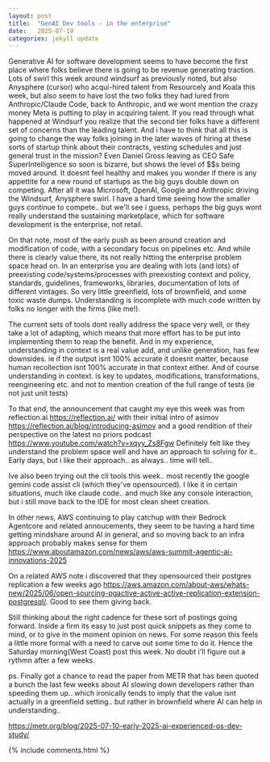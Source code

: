 ```yaml
---
layout: post
title:  "GenAI Dev tools - in the enterprise"
date:   2025-07-19
categories: jekyll update
---
```


Generative AI for software development seems to have become the first place where folks believe there is going to be revenue generating traction. Lots of swirl this week around windsurf as previously noted, but also Anysphere (cursor) who acqui-hired talent from Resourcely and Koala this week, but also seem to have lost the two folks they had lured from Anthropic/Claude Code, back to Anthropic, and we wont mention the crazy money Meta is putting to play in acquiring talent. If you read through what happened at Windsurf you realize that the second tier folks have a different set of concerns than the leading talent. And i have to think that all this is going to change the way folks joining in the later waves of hiring at these sorts of startup think about their contracts, vesting schedules and just general trust in the mission? Even Daniel Gross leaving as CEO Safe SuperIntelligence so soon is bizarre, but shows the level of $$s being moved around. It doesnt feel healthy and makes you wonder if there is any appettite for a new round of startups as the big guys double down on competing. After all it was Microsoft, OpenAI, Google and Anthropic driving the Windsurf, Anysphere swirl. I have a hard time seeing how the smaller guys continue to compete.. but we'll see i guess, perhaps the big guys wont really understand the sustaining marketplace, which for software development is the enterprise, not retail.

On that note, most of the early push as been around creation and modification of code, with a secondary focus on pipelines etc. And while there is clearly value there, its not really hitting the enterprise problem space head on. In an enterprise you are dealing with lots (and lots) of preexisting code/systems/processes with preexisting context and policy, standards, guidelines, frameworks, libraries, documentation of lots of different vintages. So very little greenfield, lots of brownfield, and some toxic waste dumps. Understanding is incomplete with much code written by folks no longer with the firms (like me!).

 The current sets of tools dont really address the space very well, or they take a lot of adapting, which means that more effort has to be put into implementing them to reap the benefit. And in my experience, understanding in context is a real value add, and unlike generation, has few downsides. ie if the output isnt 100% accurate it doesnt matter, because human recollection isnt 100% accurate in that context either. And of course understanding in context. is key to updates, modifications, transformations, reengineering etc. and not to mention creation of the full range of tests (ie not just unit tests)

To that end, the announcement that caught my eye this week was from reflection.ai
  https://reflection.ai/ 
 with their initial intro of asimov
  https://reflection.ai/blog/introducing-asimov
and a good rendition of their perspective on the latest no priors podcast https://www.youtube.com/watch?v=xqyy_Zs8Fgw 
Definitely felt like they understand the problem space well and have an approach to solving for it.. Early days, but i like their approach.. as always.. time will tell..

Ive also been trying out the cli tools this week.. most recently the google gemini code assist cli (which they've opensourced). I like it in certain situations, much like claude code.. and much like any console interaction, but i still move back to the IDE for most clean sheet creation.

In other news, AWS continuing to play catchup with their Bedrock Agentcore and related annoucements, they seem to be having a hard time getting mindshare around AI in general, and so moving back to an infra approach probably makes sense for them
https://www.aboutamazon.com/news/aws/aws-summit-agentic-ai-innovations-2025

On a related AWS note i discovered that they opensourced their postgres replication a few weeks ago 
https://aws.amazon.com/about-aws/whats-new/2025/06/open-sourcing-pgactive-active-active-replication-extension-postgresql/.
 Good to see them giving back. 

Still thinking about the right cadence for these sort of postings going forward. Inside a firm its easy to just post quick snippets as they come to mind, or to give in the moment opinion on news. For some reason this feels a little more formal with a need to carve out some time to do it. Hence the Saturday morning(West Coast) post this week. No doubt i'll figure out a rythmn after a few weeks.

ps. Finally got a chance to read the paper from METR that has been quoted a bunch the last few weeks about AI slowing down developers rather than speeding them up.. which ironically tends to imply that the value isnt actually in a greenfield setting.. but rather in brownfield where AI can help in understanding..

https://metr.org/blog/2025-07-10-early-2025-ai-experienced-os-dev-study/

{% include comments.html %}